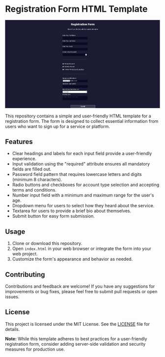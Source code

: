 # Registration Form HTML Template

![Registration Form](Screenshot_1.jpg)

This repository contains a simple and user-friendly HTML template for a registration form. The form is designed to collect essential information from users who want to sign up for a service or platform.

## Features

- Clear headings and labels for each input field provide a user-friendly experience.
- Input validation using the "required" attribute ensures all mandatory fields are filled out.
- Password field pattern that requires lowercase letters and digits (minimum 8 characters).
- Radio buttons and checkboxes for account type selection and accepting terms and conditions.
- Number input field with a minimum and maximum range for the user's age.
- Dropdown menu for users to select how they heard about the service.
- Textarea for users to provide a brief bio about themselves.
- Submit button for easy form submission.

## Usage

1. Clone or download this repository.
2. Open `index.html` in your web browser or integrate the form into your web project.
3. Customize the form's appearance and behavior as needed.

## Contributing

Contributions and feedback are welcome! If you have any suggestions for improvements or bug fixes, please feel free to submit pull requests or open issues.

## License

This project is licensed under the MIT License. See the [LICENSE](LICENSE) file for details.

**Note:** While this template adheres to best practices for a user-friendly registration form, consider adding server-side validation and security measures for production use.


